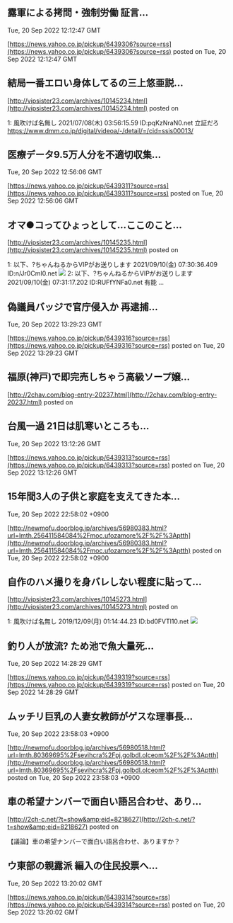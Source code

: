 

## 露軍による拷問・強制労働 証言...
  Tue, 20 Sep 2022 12:12:47 GMT

[https://news.yahoo.co.jp/pickup/6439306?source=rss](https://news.yahoo.co.jp/pickup/6439306?source=rss)
posted on Tue, 20 Sep 2022 12:12:47 GMT

<!--more-->



## 結局一番エロい身体してるの三上悠亜説...
  

[http://vipsister23.com/archives/10145234.html](http://vipsister23.com/archives/10145234.html)
posted on 

<!--more-->

1: 風吹けば名無し 2021/07/08(木) 03:56:15.59 ID:pqKzNraN0.net 立証だろ https://www.dmm.co.jp/digital/videoa/-/detail/=/cid=ssis00013/

## 医療データ9.5万人分を不適切収集...
  Tue, 20 Sep 2022 12:56:06 GMT

[https://news.yahoo.co.jp/pickup/6439311?source=rss](https://news.yahoo.co.jp/pickup/6439311?source=rss)
posted on Tue, 20 Sep 2022 12:56:06 GMT

<!--more-->



## オマ●コってひょっとして...ここのこと...
  

[http://vipsister23.com/archives/10145235.html](http://vipsister23.com/archives/10145235.html)
posted on 

<!--more-->

1: 以下、?ちゃんねるからVIPがお送りします 2021/09/10(金) 07:30:36.409 ID:n/Jr0CmI0.net ![](https://livedoor.blogimg.jp/vipsister23/imgs/d/7/d771df5b-s.jpg) 2: 以下、?ちゃんねるからVIPがお送りします 2021/09/10(金) 07:31:17.202 ID:RUFfYNFa0.net 有能 ...

## 偽議員バッジで官庁侵入か 再逮捕...
  Tue, 20 Sep 2022 13:29:23 GMT

[https://news.yahoo.co.jp/pickup/6439316?source=rss](https://news.yahoo.co.jp/pickup/6439316?source=rss)
posted on Tue, 20 Sep 2022 13:29:23 GMT

<!--more-->



## 福原(神戸)で即完売しちゃう高級ソープ嬢...
  

[http://2chav.com/blog-entry-20237.html](http://2chav.com/blog-entry-20237.html)
posted on 

<!--more-->



## 台風一過 21日は肌寒いところも...
  Tue, 20 Sep 2022 13:12:26 GMT

[https://news.yahoo.co.jp/pickup/6439313?source=rss](https://news.yahoo.co.jp/pickup/6439313?source=rss)
posted on Tue, 20 Sep 2022 13:12:26 GMT

<!--more-->



##  15年間3人の子供と家庭を支えてきた本...
  Tue, 20 Sep 2022 22:58:02 +0900

[http://newmofu.doorblog.jp/archives/56980383.html?url=lmth.256411584084%2Fmoc.ufozamore%2F%2F%3Aptth](http://newmofu.doorblog.jp/archives/56980383.html?url=lmth.256411584084%2Fmoc.ufozamore%2F%2F%3Aptth)
posted on Tue, 20 Sep 2022 22:58:02 +0900

<!--more-->



## 自作のハメ撮りを身バレしない程度に貼って...
  

[http://vipsister23.com/archives/10145273.html](http://vipsister23.com/archives/10145273.html)
posted on 

<!--more-->

1: 風吹けば名無し 2019/12/09(月) 01:14:44.23 ID:bd0FVTl10.net ![](https://livedoor.blogimg.jp/vipsister23/imgs/b/a/baf1581c-s.jpg)

## 釣り人が放流? ため池で魚大量死...
  Tue, 20 Sep 2022 14:28:29 GMT

[https://news.yahoo.co.jp/pickup/6439319?source=rss](https://news.yahoo.co.jp/pickup/6439319?source=rss)
posted on Tue, 20 Sep 2022 14:28:29 GMT

<!--more-->



##  ムッチリ巨乳の人妻女教師がゲスな理事長...
  Tue, 20 Sep 2022 23:58:03 +0900

[http://newmofu.doorblog.jp/archives/56980518.html?url=lmth.80369695%2Fsevihcra%2Fpj.golbdl.olceom%2F%2F%3Aptth](http://newmofu.doorblog.jp/archives/56980518.html?url=lmth.80369695%2Fsevihcra%2Fpj.golbdl.olceom%2F%2F%3Aptth)
posted on Tue, 20 Sep 2022 23:58:03 +0900

<!--more-->



## 車の希望ナンバーで面白い語呂合わせ、あり...
  

[http://2ch-c.net/?t=show&amp;eid=8218627](http://2ch-c.net/?t=show&amp;eid=8218627)
posted on 

<!--more-->

【議論】車の希望ナンバーで面白い語呂合わせ、ありますか？

## ウ東部の親露派 編入の住民投票へ...
  Tue, 20 Sep 2022 13:20:02 GMT

[https://news.yahoo.co.jp/pickup/6439314?source=rss](https://news.yahoo.co.jp/pickup/6439314?source=rss)
posted on Tue, 20 Sep 2022 13:20:02 GMT

<!--more-->


